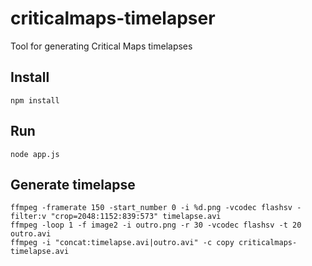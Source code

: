 # criticalmaps-timelapser
Tool for generating Critical Maps timelapses

## Install
```npm install```

## Run
```node app.js```

## Generate timelapse
```
ffmpeg -framerate 150 -start_number 0 -i %d.png -vcodec flashsv -filter:v "crop=2048:1152:839:573" timelapse.avi
ffmpeg -loop 1 -f image2 -i outro.png -r 30 -vcodec flashsv -t 20 outro.avi
ffmpeg -i "concat:timelapse.avi|outro.avi" -c copy criticalmaps-timelapse.avi
```
